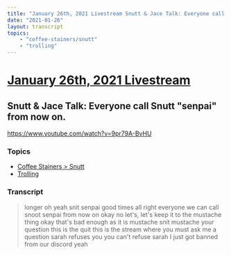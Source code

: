```yaml
---
title: "January 26th, 2021 Livestream Snutt & Jace Talk: Everyone call Snutt \"senpai\" from now on."
date: "2021-01-26"
layout: transcript
topics:
    - "coffee-stainers/snutt"
    - "trolling"
---
```

# [January 26th, 2021 Livestream](../2021-01-26.md)
## Snutt & Jace Talk: Everyone call Snutt "senpai" from now on.
https://www.youtube.com/watch?v=9pr79A-BvHU

### Topics
* [Coffee Stainers > Snutt](../topics/coffee-stainers/snutt.md)
* [Trolling](../topics/trolling.md)

### Transcript

> longer oh yeah snit senpai good times all right everyone we can call snoot senpai from now on okay no let's, let's keep it to the mustache thing okay that's bad enough as it is mustache snit mustache your question this is the quit this is the stream where you must ask me a question sarah refuses you you can't refuse sarah I just got banned from our discord yeah

